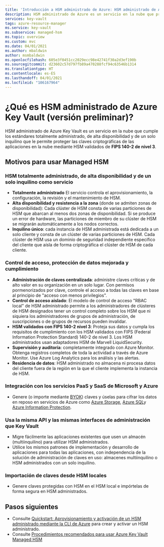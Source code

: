 ```yaml
---
title: 'Introducción a HSM administrado de Azure: HSM administrado de Azure | Microsoft Docs'
description: HSM administrado de Azure es un servicio en la nube que protege las claves criptográficas de las aplicaciones en la nube.
services: key-vault
tags: azure-resource-manager
ms.service: key-vault
ms.subservice: managed-hsm
ms.topic: overview
ms.custom: mvc
ms.date: 04/01/2021
ms.author: mbaldwin
author: msmbaldwin
ms.openlocfilehash: 605e3f0451cc2029ecc98e42741f30a2d3ef190b
ms.sourcegitcommit: d23602c57d797fb89a470288fcf94c63546b1314
ms.translationtype: HT
ms.contentlocale: es-ES
ms.lasthandoff: 04/01/2021
ms.locfileid: "106167964"
---
```

# <a name="what-is-azure-key-vault-managed-hsm-preview"></a>¿Qué es HSM administrado de Azure Key Vault (versión preliminar)?

HSM administrado de Azure Key Vault es un servicio en la nube que cumple los estándares totalmente administrado, de alta disponibilidad y de un solo inquilino que le permite proteger las claves criptográficas de las aplicaciones en la nube mediante HSM validados de **FIPS 140-2 de nivel 3**.  

## <a name="why-use-managed-hsm"></a>Motivos para usar Managed HSM

### <a name="fully-managed-highly-available-single-tenant-hsm-as-a-service"></a>HSM totalmente administrado, de alta disponibilidad y de un solo inquilino como servicio

- **Totalmente administrado** El servicio controla el aprovisionamiento, la configuración, la revisión y el mantenimiento de HSM. 
- **Alta disponibilidad y resistencia a la zona** (donde se admiten zonas de disponibilidad): Cada clúster de HSM consta de varias particiones de HSM que abarcan al menos dos zonas de disponibilidad. Si se produce un error de hardware, las particiones de miembro de su clúster de HSM se migrarán automáticamente a los nodos correctos.
- **Inquilino único**: cada instancia de HSM administrada está dedicada a un solo cliente y consta de un clúster de varias particiones de HSM. Cada clúster de HSM usa un dominio de seguridad independiente específico del cliente que aísla de forma criptográfica el clúster de HSM de cada cliente.


### <a name="access-control-enhanced-data-protection--compliance"></a>Control de acceso, protección de datos mejorada y cumplimiento

- **Administración de claves centralizada**: administre claves críticas y de alto valor en su organización en un solo lugar. Con permisos pormenorizados por clave, controle el acceso a todas las claves en base al principio de "acceso con menos privilegios".
- **Control de acceso aislado**: El modelo de control de acceso "RBAC local" de HSM administrado permite a los administradores de clústeres de HSM designados tener un control completo sobre los HSM que ni siquiera los administradores de grupos de administración, de suscripciones o de grupos de recursos pueden invalidar.
- **HSM validados con FIPS 140-2 nivel 3**: Proteja sus datos y cumpla los requisitos de cumplimiento con los HSM validados con FIPS (Federal Information Protection Standard) 140-2 de nivel 3. Los HSM administrados usan adaptadores HSM de Marvell LiquidSecurity.
- **Supervisión y auditoría**: completamente integrado con Azure Monitor. Obtenga registros completos de toda la actividad a través de Azure Monitor. Use Azure Log Analytics para los análisis y las alertas.
- **Residencia de datos**: HSM administrado no almacena ni procesa datos del cliente fuera de la región en la que el cliente implementa la instancia de HSM.

### <a name="integrated-with-azure-and-microsoft-paassaas-services"></a>Integración con los servicios PaaS y SaaS de Microsoft y Azure 

- Genere (o importe mediante [BYOK](hsm-protected-keys-byok.md)) claves y úselas para cifrar los datos en reposo en servicios de Azure como [Azure Storage](../../storage/common/customer-managed-keys-overview.md), [Azure SQL](../../azure-sql/database/transparent-data-encryption-byok-overview.md)y [Azure Information Protection](/azure/information-protection/byok-price-restrictions).

### <a name="uses-same-api-and-management-interfaces-as-key-vault"></a>Usa la misma API y las mismas interfaces de administración que Key Vault

- Migre fácilmente las aplicaciones existentes que usen un almacén (multiinquilino) para utilizar HSM administrados.
- Utilice los mismos patrones de implementación y desarrollo de aplicaciones para todas las aplicaciones, con independencia de la solución de administración de claves en uso: almacenes multiinquilino o HSM administrados con un solo inquilino.

### <a name="import-keys-from-your-on-premise-hsms"></a>Importación de claves desde HSM locales

- Genere claves protegidas con HSM en el HSM local e impórtelas de forma segura en HSM administrados.

## <a name="next-steps"></a>Pasos siguientes
- Consulte [Quickstart: Aprovisionamiento y activación de un HSM administrado mediante la CLI de Azure](quick-create-cli.md) para crear y activar un HSM administrado.
- Consulte [Procedimientos recomendados para usar Azure Key Vault Managed HSM](best-practices.md)
